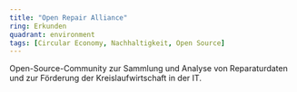 ```yaml
---
title: "Open Repair Alliance"
ring: Erkunden
quadrant: environment
tags: [Circular Economy, Nachhaltigkeit, Open Source]
---
```


Open-Source-Community zur Sammlung und Analyse von Reparaturdaten und zur Förderung der Kreislaufwirtschaft in der IT.
